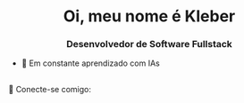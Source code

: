 <h1 align="center">Oi, meu nome é Kleber </h1>
<h3 align="center">
    Desenvolvedor de Software Fullstack
</h3>

- 🌱 Em constante aprendizado com IAs


##
🤝 Conecte-se comigo:
<p>
  <a href="https://https://www.linkedin.com/in/kleber-gomes-a708261a1/" target="blank">
        
 
